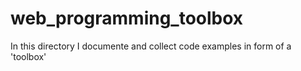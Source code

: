 # web_programming_toolbox
In this directory I documente and collect code examples in form of a 'toolbox'
